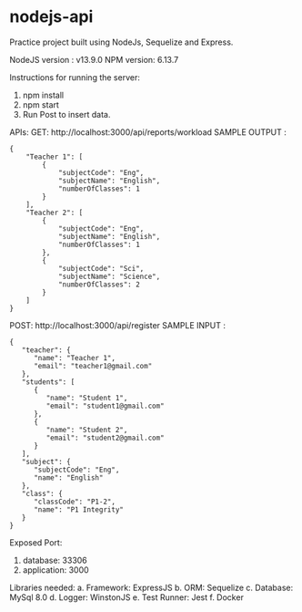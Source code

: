 # nodejs-api
 Practice project built using NodeJs, Sequelize and Express.

NodeJS version : v13.9.0
NPM version: 6.13.7

Instructions for running the server:
1) npm install
2) npm start
3) Run Post to insert data.

APIs:
GET: http://localhost:3000/api/reports/workload
SAMPLE OUTPUT : 
```
{
    "Teacher 1": [
        {
            "subjectCode": "Eng",
            "subjectName": "English",
            "numberOfClasses": 1
        }
    ],
    "Teacher 2": [
        {
            "subjectCode": "Eng",
            "subjectName": "English",
            "numberOfClasses": 1
        },
        {
            "subjectCode": "Sci",
            "subjectName": "Science",
            "numberOfClasses": 2
        }
    ]
}
```

POST: http://localhost:3000/api/register
SAMPLE INPUT : 
```
{
   "teacher": {
      "name": "Teacher 1",
      "email": "teacher1@gmail.com"
   },
   "students": [
      {
         "name": "Student 1",
         "email": "student1@gmail.com"
      },
      {
         "name": "Student 2",
         "email": "student2@gmail.com"
      }
   ],
   "subject": {
      "subjectCode": "Eng",
      "name": "English"
   },
   "class": {
      "classCode": "P1-2",
      "name": "P1 Integrity"
   }
}
```


Exposed Port:
1) database: 33306
2) application: 3000

Libraries needed:
a. Framework: ExpressJS
b. ORM: Sequelize
c. Database: MySql 8.0
d. Logger: WinstonJS
e. Test Runner: Jest
f. Docker
